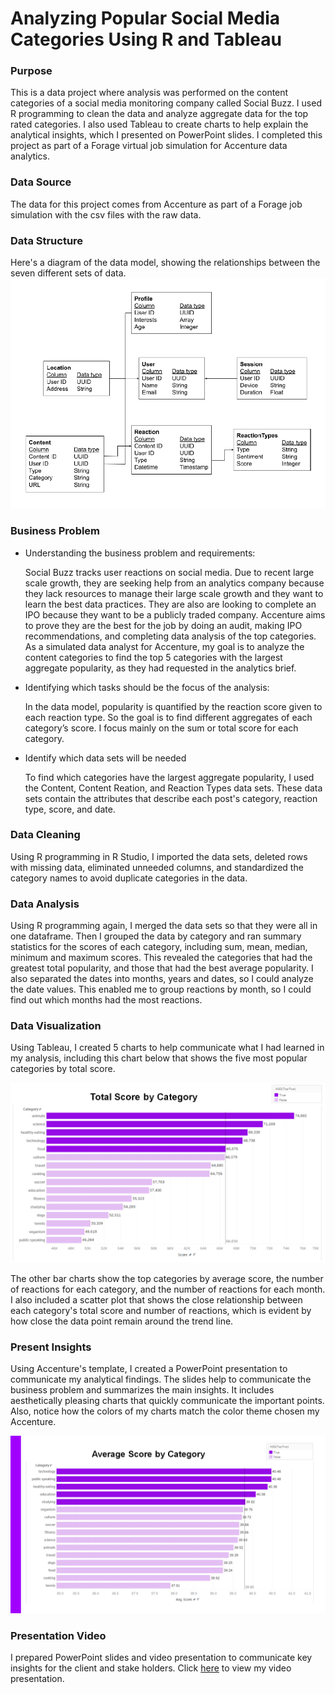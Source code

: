 # Analyzing Popular Social Media Categories Using R and Tableau

### Purpose

This is a data project where analysis was performed on the content categories of a social media monitoring company called Social Buzz. I used R programming to clean the data and analyze aggregate data for the top rated categories. I also used Tableau to create charts to help explain the analytical insights, which I presented on PowerPoint slides. I completed this project as part of a Forage virtual job simulation for Accenture data analytics.

### Data Source

The data for this project comes from Accenture as part of a Forage job simulation with the csv files with the raw data.

### Data Structure

Here's a diagram of the data model, showing the relationships between the seven different sets of data.
<img src="data-model.png" alt="Diagram of data structure"/>

### Business Problem

- Understanding the business problem and requirements:

  Social Buzz tracks user reactions on social media. Due to recent large scale growth, they are seeking help from an analytics company because they lack resources to manage their large scale growth and they want to learn the best data practices. They are also are looking to complete an IPO because they want to be a publicly traded company. Accenture aims to prove they are the best for the job by doing an audit, making IPO recommendations, and completing data analysis of the top categories. As a simulated data analyst for Accenture, my goal is to analyze the content categories to find the top 5 categories with the largest aggregate popularity, as they had requested in the analytics brief.

- Identifying which tasks should be the focus of the analysis:

  In the data model, popularity is quantified by the reaction score given to each reaction type. So the goal is to find different aggregates of each category’s score. I focus mainly on the sum or total score for each category.

- Identify which data sets will be needed

  To find which categories have the largest aggregate popularity, I used the Content, Content Reation, and Reaction Types data sets. These data sets contain the attributes that describe each post's category, reaction type, score, and date.

### Data Cleaning

Using R programming in R Studio, I imported the data sets, deleted rows with missing data, eliminated unneeded columns, and standardized the category names to avoid duplicate categories in the data.

### Data Analysis

Using R programming again, I merged the data sets so that they were all in one dataframe. Then I grouped the data by category and ran summary statistics for the scores of each category, including sum, mean, median, minimum and maximum scores. This revealed the categories that had the greatest total popularity, and those that had the best average popularity. I also separated the dates into months, years and dates, so I could analyze the date values. This enabled me to group reactions by month, so I could find out which months had the most reactions.

### Data Visualization

Using Tableau, I created 5 charts to help communicate what I had learned in my analysis, including this chart below that shows the five most popular categories by total score.

<img src="total-score.png" alt="Diagram of data structure"/>

The other bar charts show the top categories by average score, the number of reactions for each category, and the number of reactions for each month. I also included a scatter plot that shows the close relationship between each category's total score and number of reactions, which is evident by how close the data point remain around the trend line.

### Present Insights

Using Accenture's template, I created a PowerPoint presentation to communicate my analytical findings. The slides help to communicate the business problem and summarizes the main insights. It includes aesthetically pleasing charts that quickly communicate the important points. Also, notice how the colors of my charts match the color theme chosen my Accenture.

<img src="ppt-slide.png" alt="Diagram of data structure"/>

### Presentation Video

I prepared PowerPoint slides and video presentation to communicate key insights for the client and stake holders. Click <a href = "https://www.youtube.com/watch?v=_NgKKJ1KclA&ab_channel=MarkBahr">here</a> to view my video presentation.

